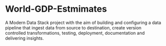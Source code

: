 # World-GDP-Estmimates
A Modern Data Stack project with the aim of building and configuring a data pipeline that ingest data from source to destination,  create version controlled transformations, testing, deployment, documentation and delivering insights.
